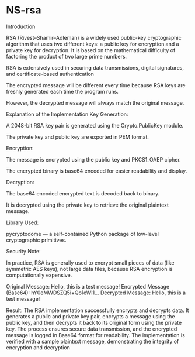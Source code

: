 # NS-rsa
Introduction

RSA (Rivest–Shamir–Adleman) is a widely used public-key cryptographic algorithm that uses two different keys: a public key for encryption and a private key for decryption. It is based on the mathematical difficulty of factoring the product of two large prime numbers.

RSA is extensively used in securing data transmissions, digital signatures, and certificate-based authentication


The encrypted message will be different every time because RSA keys are freshly generated each time the program runs.

However, the decrypted message will always match the original message.

Explanation of the Implementation
Key Generation:

A 2048-bit RSA key pair is generated using the Crypto.PublicKey module.

The private key and public key are exported in PEM format.

Encryption:

The message is encrypted using the public key and PKCS1_OAEP cipher.

The encrypted binary is base64 encoded for easier readability and display.

Decryption:

The base64 encoded encrypted text is decoded back to binary.

It is decrypted using the private key to retrieve the original plaintext message.

Library Used:

pycryptodome — a self-contained Python package of low-level cryptographic primitives.

Security Note:

In practice, RSA is generally used to encrypt small pieces of data (like symmetric AES keys), not large data files, because RSA encryption is computationally expensive.

Original Message: Hello, this is a test message!
Encrypted Message (Base64): hY0eMWDSZQ5i+Qo1eWl1...
Decrypted Message: Hello, this is a test message!


Result:
The RSA implementation successfully encrypts and decrypts data. It generates a public and private key pair, encrypts a message using the public key, and then decrypts it back to its original form using the private key. The process ensures secure data transmission, and the encrypted message is logged in Base64 format for readability. The implementation is verified with a sample plaintext message, demonstrating the integrity of encryption and decryption


